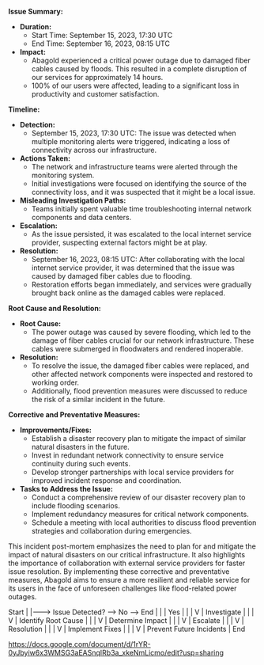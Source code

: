 **Issue Summary:**
- **Duration:** 
  - Start Time: September 15, 2023, 17:30 UTC
  - End Time: September 16, 2023, 08:15 UTC
- **Impact:**
  - Abagold experienced a critical power outage due to damaged fiber cables caused by floods. This resulted in a complete disruption of our services for approximately 14 hours.
  - 100% of our users were affected, leading to a significant loss in productivity and customer satisfaction.

**Timeline:**
- **Detection:**
  - September 15, 2023, 17:30 UTC: The issue was detected when multiple monitoring alerts were triggered, indicating a loss of connectivity across our infrastructure.
- **Actions Taken:**
  - The network and infrastructure teams were alerted through the monitoring system.
  - Initial investigations were focused on identifying the source of the connectivity loss, and it was suspected that it might be a local issue.
- **Misleading Investigation Paths:**
  - Teams initially spent valuable time troubleshooting internal network components and data centers.
- **Escalation:**
  - As the issue persisted, it was escalated to the local internet service provider, suspecting external factors might be at play.
- **Resolution:**
  - September 16, 2023, 08:15 UTC: After collaborating with the local internet service provider, it was determined that the issue was caused by damaged fiber cables due to flooding.
  - Restoration efforts began immediately, and services were gradually brought back online as the damaged cables were replaced.

**Root Cause and Resolution:**
- **Root Cause:**
  - The power outage was caused by severe flooding, which led to the damage of fiber cables crucial for our network infrastructure. These cables were submerged in floodwaters and rendered inoperable.
- **Resolution:**
  - To resolve the issue, the damaged fiber cables were replaced, and other affected network components were inspected and restored to working order.
  - Additionally, flood prevention measures were discussed to reduce the risk of a similar incident in the future.

**Corrective and Preventative Measures:**
- **Improvements/Fixes:**
  - Establish a disaster recovery plan to mitigate the impact of similar natural disasters in the future.
  - Invest in redundant network connectivity to ensure service continuity during such events.
  - Develop stronger partnerships with local service providers for improved incident response and coordination.
- **Tasks to Address the Issue:**
  - Conduct a comprehensive review of our disaster recovery plan to include flooding scenarios.
  - Implement redundancy measures for critical network components.
  - Schedule a meeting with local authorities to discuss flood prevention strategies and collaboration during emergencies.

This incident post-mortem emphasizes the need to plan for and mitigate the impact of natural disasters on our critical infrastructure. It also highlights the importance of collaboration with external service providers for faster issue resolution. By implementing these corrective and preventative measures, Abagold aims to ensure a more resilient and reliable service for its users in the face of unforeseen challenges like flood-related power outages.

Start
|
|---> Issue Detected? --> No --> End
|               |
|               Yes
|               |
|               V
|           Investigate
|               |
|               V
|           Identify Root Cause
|               |
|               V
|           Determine Impact
|               |
|               V
|           Escalate
|               |
|               V
|           Resolution
|               |
|               V
|           Implement Fixes
|               |
|               V
|           Prevent Future Incidents
|
End





https://docs.google.com/document/d/1rYR-0yJbyiw6x3WMSG3aEASnqIRb3a_xkeNmLicmo/edit?usp=sharing
